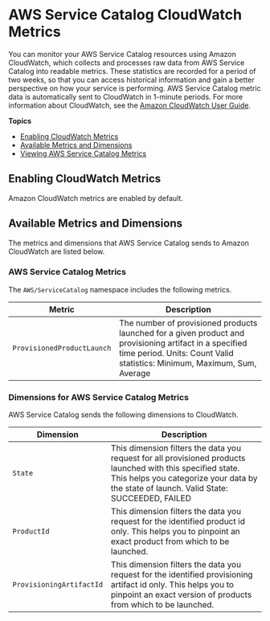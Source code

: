# AWS Service Catalog CloudWatch Metrics<a name="cloudwatch-metrics"></a>

You can monitor your AWS Service Catalog resources using Amazon CloudWatch, which collects and processes raw data from AWS Service Catalog into readable metrics\. These statistics are recorded for a period of two weeks, so that you can access historical information and gain a better perspective on how your service is performing\. AWS Service Catalog metric data is automatically sent to CloudWatch in 1\-minute periods\. For more information about CloudWatch, see the [Amazon CloudWatch User Guide](https://docs.aws.amazon.com/AmazonCloudWatch/latest/monitoring/)\.

**Topics**
+ [Enabling CloudWatch Metrics](#enable_cloudwatch)
+ [Available Metrics and Dimensions](#available_cloudwatch_metrics)
+ [Viewing AWS Service Catalog Metrics](viewing-cloudwatch-metrics.md)

## Enabling CloudWatch Metrics<a name="enable_cloudwatch"></a>

Amazon CloudWatch metrics are enabled by default\.

## Available Metrics and Dimensions<a name="available_cloudwatch_metrics"></a>

The metrics and dimensions that AWS Service Catalog sends to Amazon CloudWatch are listed below\.

### AWS Service Catalog Metrics<a name="service-catalog-metrics"></a>

The `AWS/ServiceCatalog` namespace includes the following metrics\.


| Metric | Description | 
| --- | --- | 
|  `ProvisionedProductLaunch`  |  The number of provisioned products launched for a given product and provisioning artifact in a specified time period\. Units: Count Valid statistics: Minimum, Maximum, Sum, Average  | 

### Dimensions for AWS Service Catalog Metrics<a name="service-catalog-metrics-dimensions"></a>

AWS Service Catalog sends the following dimensions to CloudWatch\.


| Dimension | Description | 
| --- | --- | 
| `State` |  This dimension filters the data you request for all provisioned products launched with this specified state\. This helps you categorize your data by the state of launch\. Valid State: SUCCEEDED, FAILED  | 
| `ProductId` |  This dimension filters the data you request for the identified product id only\. This helps you to pinpoint an exact product from which to be launched\.  | 
| `ProvisioningArtifactId` |  This dimension filters the data you request for the identified provisioning artifact id only\. This helps you to pinpoint an exact version of products from which to be launched\.  | 